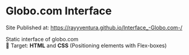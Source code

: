 # Globo.com Interface 
Site Published at: https://rayyventura.github.io/Interface_-Globo.com-/

Static interface of globo.com </br>
🎯 Target: **HTML** and **CSS** (Positioning elements with Flex-boxes)
